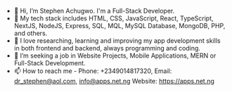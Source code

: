 - 👋 Hi, I’m Stephen Achugwo. I'm a Full-Stack Developer.
- 👀 My tech stack includes HTML, CSS, JavaScript, React, TypeScript, NextJS, NodeJS, Express, SQL, MQL, MySQL Database, MongoDB, PHP, and others.
- 🌱 I love researching, learning and improving my app development skills in both frontend and backend, always programming and coding.  
- 💞️ I’m seeking a job in Website Projects, Mobile Applications, MERN or Full-Stack Development. 
- 📫 How to reach me - Phone: +2349014817320, Email: dr_stephen@aol.com, info@apps.net.ng Website: https://apps.net.ng
<!---
dr-stephen-achugwo/dr-stephen-achugwo is a ✨ special ✨ repository because its `README.md` (this file) appears on your GitHub profile.
You can click the Preview link to take a look at your changes.
--->
